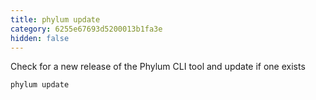 ```yaml
---
title: phylum update
category: 6255e67693d5200013b1fa3e
hidden: false
---
```

Check for a new release of the Phylum CLI tool and update if one exists
```sh
phylum update
```
